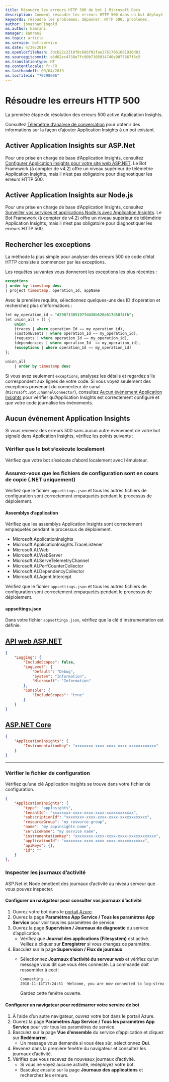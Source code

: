 ```yaml
---
title: Résoudre les erreurs HTTP 500 de bot | Microsoft Docs
description: Comment résoudre les erreurs HTTP 500 dans un bot déployé.
keywords: résoudre les problèmes, dépanner, HTTP 500, problèmes.
author: jonathanFingold
ms.author: kamrani
manager: kamrani
ms.topic: article
ms.service: bot-service
ms.date: 4/30/2019
ms.openlocfilehash: 3dcb22c2310f8c686f02fae27617061681910d01
ms.sourcegitcommit: a6d02ec4738e7fc90b7108934740e9077667f3c5
ms.translationtype: HT
ms.contentlocale: fr-FR
ms.lasthandoff: 09/04/2019
ms.locfileid: "70298606"
---
```

# <a name="troubleshoot-http-500-errors"></a>Résoudre les erreurs HTTP 500

La première étape de résolution des erreurs 500 active Application Insights.

<!-- TODO: Add links back in once there's a fresh AppInsights sample.
The luis-with-appinsights ([C# sample](https://aka.ms/cs-luis-with-appinsights-sample) / [JS sample](https://aka.ms/js-luis-with-appinsights-sample)) and qna-with-appinsights ([C# sample](https://aka.ms/qna-with-appinsights) / [JS sample](https://aka.ms/js-qna-with-appinsights-sample)) samples demonstrate bots that support Azure Application Insights.
-->
Consultez [Télémétrie d’analyse de conversation](https://aka.ms/botframeworkanalytics) pour obtenir des informations sur la façon d’ajouter Application Insights à un bot existant.

## <a name="enable-application-insights-on-aspnet"></a>Activer Application Insights sur ASP.Net

Pour une prise en charge de base d’Application Insights, consultez [Configurer Application Insights pour votre site web ASP.NET](https://docs.microsoft.com/azure/application-insights/app-insights-asp-net). Le Bot Framework (à compter de v4.2) offre un niveau supérieur de télémétrie Application Insights, mais il n’est pas obligatoire pour diagnostiquer les erreurs HTTP 500.

## <a name="enable-application-insights-on-nodejs"></a>Activer Application Insights sur Node.js

Pour une prise en charge de base d’Application Insights, consultez [Surveiller vos services et applications Node.js avec Application Insights](https://docs.microsoft.com/azure/azure-monitor/learn/nodejs-quick-start). Le Bot Framework (à compter de v4.2) offre un niveau supérieur de télémétrie Application Insights, mais il n’est pas obligatoire pour diagnostiquer les erreurs HTTP 500.

## <a name="query-for-exceptions"></a>Rechercher les exceptions

La méthode la plus simple pour analyser des erreurs 500 de code d’état HTTP consiste à commencer par les exceptions.

Les requêtes suivantes vous donneront les exceptions les plus récentes :

```sql
exceptions
| order by timestamp desc
| project timestamp, operation_Id, appName
```

Avec la première requête, sélectionnez quelques-uns des ID d’opération et recherchez plus d’informations :

```sql
let my_operation_id = "d298f1385197fd438b520e617d58f4fb";
let union_all = () {
    union
    (traces | where operation_Id == my_operation_id),
    (customEvents | where operation_Id == my_operation_id),
    (requests | where operation_Id == my_operation_id),
    (dependencies | where operation_Id  == my_operation_id),
    (exceptions | where operation_Id == my_operation_id)
};

union_all
    | order by timestamp desc
```

Si vous avez seulement `exceptions`, analysez les détails et regardez s’ils correspondent aux lignes de votre code. Si vous voyez seulement des exceptions provenant du connecteur de canal (`Microsoft.Bot.ChannelConnector`), consultez [Aucun événement Application Insights](#no-application-insights-events) pour vérifier qu’Application Insights est correctement configuré et que votre code journalise les événements.

## <a name="no-application-insights-events"></a>Aucun événement Application Insights

Si vous recevez des erreurs 500 sans aucun autre événement de votre bot signalé dans Application Insights, vérifiez les points suivants :

### <a name="ensure-bot-runs-locally"></a>Vérifier que le bot s’exécute localement

Vérifiez que votre bot s’exécute d’abord localement avec l’émulateur.

### <a name="ensure-configuration-files-are-being-copied-net-only"></a>Assurez-vous que les fichiers de configuration sont en cours de copie (.NET uniquement)

Vérifiez que le fichier `appsettings.json` et tous les autres fichiers de configuration sont correctement empaquetés pendant le processus de déploiement.

#### <a name="application-assemblies"></a>Assemblys d’application

Vérifiez que les assemblys Application Insights sont correctement empaquetés pendant le processus de déploiement.

- Microsoft.ApplicationInsights
- Microsoft.ApplicationInsights.TraceListener
- Microsoft.AI.Web
- Microsoft.AI.WebServer
- Microsoft.AI.ServeTelemetryChannel
- Microsoft.AI.PerfCounterCollector
- Microsoft.AI.DependencyCollector
- Microsoft.AI.Agent.Intercept

Vérifiez que le fichier `appsettings.json` et tous les autres fichiers de configuration sont correctement empaquetés pendant le processus de déploiement.

#### <a name="appsettingsjson"></a>appsettings.json

Dans votre fichier `appsettings.json`, vérifiez que la clé d'instrumentation est définie.

## <a name="aspnet-web-apitabdotnetwebapi"></a>[API web ASP.NET](#tab/dotnetwebapi)

```json
{
    "Logging": {
        "IncludeScopes": false,
        "LogLevel": {
            "Default": "Debug",
            "System": "Information",
            "Microsoft": "Information"
        },
        "Console": {
            "IncludeScopes": "true"
        }
    }
}
```

## <a name="aspnet-coretabdotnetcore"></a>[ASP.NET Core](#tab/dotnetcore)

```json
{
    "ApplicationInsights": {
        "InstrumentationKey": "xxxxxxxx-xxxx-xxxx-xxxx-xxxxxxxxxxxx"
    }
}
```

---

### <a name="verify-config-file"></a>Vérifier le fichier de configuration

Vérifiez qu’une clé Application Insights se trouve dans votre fichier de configuration.

```json
{
    "ApplicationInsights": {
        "type": "appInsights",
        "tenantId": "xxxxxxxx-xxxx-xxxx-xxxx-xxxxxxxxxxxx",
        "subscriptionId": "xxxxxxxx-xxxx-xxxx-xxxx-xxxxxxxxxxxx",
        "resourceGroup": "my resource group",
        "name": "my appinsights name",
        "serviceName": "my service name",
        "instrumentationKey": "xxxxxxxx-xxxx-xxxx-xxxx-xxxxxxxxxxxx",
        "applicationId": "xxxxxxxx-xxxx-xxxx-xxxx-xxxxxxxxxxxx",
        "apiKeys": {},
        "id": ""
    }
},
```

### <a name="check-logs"></a>Inspecter les journaux d’activité

ASP.Net et Node émettent des journaux d’activité au niveau serveur que vous pouvez inspecter.

#### <a name="set-up-a-browser-to-watch-your-logs"></a>Configurer un navigateur pour consulter vos journaux d’activité

1. Ouvrez votre bot dans le [portail Azure](http://portal.azure.com/).
1. Ouvrez la page **Paramètres App Service / Tous les paramètres App Service** pour voir tous les paramètres de service.
1. Ouvrez la page **Supervision / Journaux de diagnostic** du service d’application.
   - Vérifiez que **Journal des applications (Filesystem)** est activé. Veillez à cliquer sur **Enregistrer** si vous changez ce paramètre.
1. Basculez sur la page **Supervision / Flux de journaux**.
   - Sélectionnez **Journaux d’activité du serveur web** et vérifiez qu’un message vous dit que vous êtes connecté. La commande doit ressembler à ceci :

     ```bash
     Connecting...
     2018-11-14T17:24:51  Welcome, you are now connected to log-streaming service.
     ```

     Gardez cette fenêtre ouverte.

#### <a name="set-up-browser-to-restart-your-bot-service"></a>Configurer un navigateur pour redémarrer votre service de bot

1. À l’aide d’un autre navigateur, ouvrez votre bot dans le portail Azure.
1. Ouvrez la page **Paramètres App Service / Tous les paramètres App Service** pour voir tous les paramètres de service.
1. Basculez sur la page **Vue d’ensemble** du service d’application et cliquez sur **Redémarrer**.
   - Un message vous demande si vous êtes sûr, sélectionnez **Oui**.
1. Revenez dans la première fenêtre du navigateur et consultez les journaux d’activité.
1. Vérifiez que vous recevez de nouveaux journaux d’activité.
   - Si vous ne voyez aucune activité, redéployez votre bot.
   - Basculez ensuite sur la page **Journaux des applications** et recherchez les erreurs.
